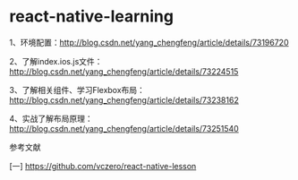 # react-native-learning

1、环境配置：http://blog.csdn.net/yang_chengfeng/article/details/73196720

2、了解index.ios.js文件：http://blog.csdn.net/yang_chengfeng/article/details/73224515

3、了解相关组件、学习Flexbox布局：http://blog.csdn.net/yang_chengfeng/article/details/73238162

4、实战了解布局原理：http://blog.csdn.net/yang_chengfeng/article/details/73251540





参考文献

[一] https://github.com/vczero/react-native-lesson
